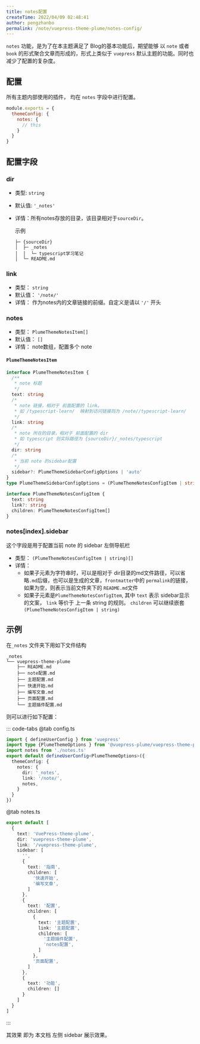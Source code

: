 ```yaml
---
title: notes配置
createTime: 2022/04/09 02:48:41
author: pengzhanbo
permalink: /note/vuepress-theme-plume/notes-config/
---
```


`notes` 功能，是为了在本主题满足了 Blog的基本功能后，期望能够 以 `note` 或者 `book` 的形式聚合文章而形成的，形式上类似于 `vuepress` 默认主题的功能。同时也减少了配置的复杂度。

## 配置
所有主题内部使用的插件， 均在 `notes` 字段中进行配置。
``` js
module.exports = {
  themeConfig: {
    notes: {
      // this
    }
  }
}
```

## 配置字段

### dir

- 类型: `string`
- 默认值: `'_notes'`
- 详情：所有notes存放的目录，该目录相对于`sourceDir`。
  
  示例
  ```
  ├─ {sourceDir}
  │  ├─ _notes
  │  │  └─ typescript学习笔记
  │  └─ README.md
  ```

### link

- 类型： `string`
- 默认值： `'/note/'`
- 详情： 作为notes内的文章链接的前缀。自定义是请以 `'/'` 开头

### notes

- 类型： `PlumeThemeNotesItem[]`
- 默认值： `[]`
- 详情： note数组，配置多个 note

#### `PlumeThemeNotesItem`
``` ts
interface PlumeThemeNotesItem {
  /**
   * note 标题
   */
  text: string
  /*
   * note 链接，相对于 前面配置的 link。
   * 如 /typescript-learn/  映射到访问链接则为 /note//typescript-learn/
   */
  link: string
  /*
   * note 所在的目录，相对于 前面配置的 dir
   * 如 typescript 则实际路径为 {sourceDir}/_notes/typescript
   */
  dir: string
  /*
   * 当前 note 的sidebar配置
   */
  sidebar?: PlumeThemeSidebarConfigOptions | 'auto'
}
type PlumeThemeSidebarConfigOptions = (PlumeThemeNotesConfigItem | string)[]

interface PlumeThemeNotesConfigItem {
  text: string
  link?: string
  children: PlumeThemeNotesConfigItem[]
}
```
### notes\[index\].sidebar

这个字段是用于配置当前 note 的 sidebar 左侧导航栏

- 类型： `(PlumeThemeNotesConfigItem | string)[]`
- 详情：
  - 如果子元素为字符串时，可以是相对于 dir目录的md文件路径，可以省略`.md`后缀，也可以是生成的文章，`frontmatter`中的
    `permalink`的链接， 如果为空，则表示当前文件夹下的 `README.md`文件
  - 如果子元素是`PlumeThemeNotesConfigItem`, 其中 `text` 表示 sidebar显示的文案，
    `link` 等价于 上一条 string 的规则。
    `children` 可以继续嵌套`(PlumeThemeNotesConfigItem | string)`

## 示例

在`_notes` 文件夹下用如下文件结构
```
_notes
└── vuepress-theme-plume
    ├── README.md
    ├── note配置.md
    ├── 主题配置.md
    ├── 快速开始.md
    ├── 编写文章.md
    ├── 页面配置.md
    └── 主题插件配置.md
```

则可以进行如下配置：

::: code-tabs
@tab config.ts
``` ts
import { defineUserConfig } from 'vuepress'
import type {PlumeThemeOptions } from '@vuepress-plume/vuepress-theme-plume'
import notes from './notes.ts'
export default defineUserConfig<PlumeThemeOptions>({
  themeConfig: {
    notes: {
      dir: '_notes',
      link: '/note/',
      notes,
    }
  }
})
```

@tab notes.ts
``` ts
export default [
  {
    text: 'VuePress-theme-plume',
    dir: 'vuepress-theme-plume',
    link: '/vuepress-theme-plume',
    sidebar: [
      '',
      {
        text: '指南',
        children: [
          '快速开始',
          '编写文章',
        ]
      },
      {
        text: '配置',
        children: [
          {
            text: '主题配置',
            link: '主题配置',
            children: [
              '主题插件配置',
              'notes配置',
            ]
          },
          '页面配置',
        ]
      },
      {
        text: '功能',
        children: []
      }
    ]
  }
]
```
:::

其效果 即为 本文档 左侧 sidebar 展示效果。
